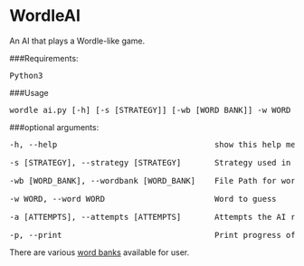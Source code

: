 # WordleAI

An AI that plays a Wordle-like game.

###Requirements:
<pre>Python3</pre>

###Usage
<pre>
wordle_ai.py [-h] [-s [STRATEGY]] [-wb [WORD_BANK]] -w WORD [-a [ATTEMPTS]] [-p]
</pre>

###optional arguments:
<pre>
-h, --help                                 show this help message and exit

-s [STRATEGY], --strategy [STRATEGY]       Strategy used in the game. Options include: random, simple_filter

-wb [WORD_BANK], --wordbank [WORD_BANK]    File Path for word bank to be used

-w WORD, --word WORD                       Word to guess

-a [ATTEMPTS], --attempts [ATTEMPTS]       Attempts the AI receives

-p, --print                                Print progress of AI as it makes guesses
</pre>

There are various [word banks](WordleAI/word_banks/) available for user.